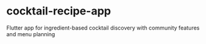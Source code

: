 # cocktail-recipe-app
Flutter app for ingredient-based cocktail discovery with community features and menu planning
